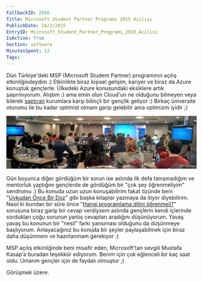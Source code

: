```yaml
---
FallbackID: 2956
Title: Microsoft Student Partner Programı 2015 Açılışı
PublishDate: 24/2/2015
EntryID: Microsoft_Student_Partner_Programi_2015_Acilisi
IsActive: True
Section: software
MinutesSpent: 12
Tags: 
---
```

Dün Türkiye'deki MSP (Microsoft Student Partner) programının açılış etkinliğindeydim :) Etkinlikte biraz kişisel gelişim, kariyer ve biraz da Azure konuştuk gençlerle. Ülkedeki Azure konusundaki eksiklere artık şaşırmıyorum. Alıştım :) ama emin olun Cloud'un ne olduğunu bilmeyen veya bilerek [saptıran](http://en.wiktionary.org/wiki/Citations:cloudwash) kurumlara karşı bilinçli bir gençlik geliyor :) Birkaç üniversite oturumu ile bu kadar optimist olmam garip gelebilir ama optimizm iyidir ;)

![Microsoft Student Partner Kick-Off Toplantısı](media/Microsoft_Student_Partner_Programi_2015_Acilisi/msp.jpg)

Gün boyunca diğer gördüğüm bir sorun ise aslında ilk defa tanışmadığım ve mentorluk yaptığım gençlerde de gördüğüm bir "çok şey öğrenmeliyim" sendromu :) Bu konuda uzun uzun konuşabilirim fakat özünde beni "[Uykudan Önce Bir Doz](http://www.leanpub.com/uykudan_once_bir_doz)" gibi başka kitaplar yazmaya da itiyor diyebilirim. Nasıl ki bundan bir süre önce "[Hangi programlama dilini öğrenmeli?](https://www.youtube.com/watch?v=fQ5B9Fdu6XA&list=TLvqLbBwtz6nY)" sorusuna biraz garip bir cevap verdiysem aslında gençlerin kendi içlerinde sordukları çoğu sorunun yanlış cevapları aradığını düşünüyorum. Yavaş yavaş bu konunun bir "nesil" farkı yansıması olduğunu da düşünmeye başlıyorum. Anlayacağınız bu konuda bir şeyler paylaşabilmek için biraz daha düşünmem ve hazırlanmam gerekiyor :)

MSP açılış etkinliğinde beni misafir eden, Microsoft'tan sevgili Mustafa Kasap'a buradan teşekkür ediyorum. Benim için çok eğlenceli bir kaç saat oldu. Umarım gençler için de faydalı olmuştur ;)

Görüşmek üzere. 
